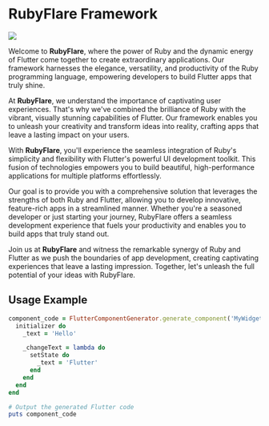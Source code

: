 # RubyFlare Framework

<img src="https://fgp.dev/static/media/RubyDevelopmentBanner.f03d18ce.jpg">

Welcome to **RubyFlare**, where the power of Ruby and the dynamic energy of Flutter come together to create extraordinary applications. Our framework harnesses the elegance, versatility, and productivity of the Ruby programming language, empowering developers to build Flutter apps that truly shine.

At **RubyFlare**, we understand the importance of captivating user experiences. That's why we've combined the brilliance of Ruby with the vibrant, visually stunning capabilities of Flutter. Our framework enables you to unleash your creativity and transform ideas into reality, crafting apps that leave a lasting impact on your users.

With **RubyFlare**, you'll experience the seamless integration of Ruby's simplicity and flexibility with Flutter's powerful UI development toolkit. This fusion of technologies empowers you to build beautiful, high-performance applications for multiple platforms effortlessly.

Our goal is to provide you with a comprehensive solution that leverages the strengths of both Ruby and Flutter, allowing you to develop innovative, feature-rich apps in a streamlined manner. Whether you're a seasoned developer or just starting your journey, RubyFlare offers a seamless development experience that fuels your productivity and enables you to build apps that truly stand out.

Join us at **RubyFlare** and witness the remarkable synergy of Ruby and Flutter as we push the boundaries of app development, creating captivating experiences that leave a lasting impression. Together, let's unleash the full potential of your ideas with RubyFlare.

## Usage Example

```ruby
component_code = FlutterComponentGenerator.generate_component('MyWidget') do
  initializer do
    _text = 'Hello'

    _changeText = lambda do
      setState do
        _text = 'Flutter'
      end
    end
  end
end

# Output the generated Flutter code
puts component_code
```
